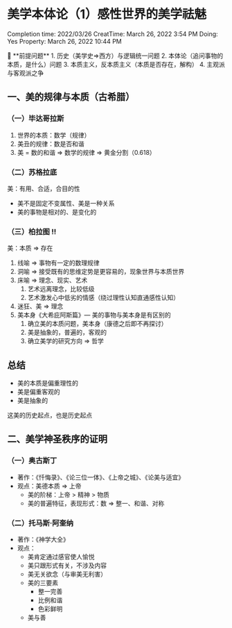 # 美学本体论（1）感性世界的美学祛魅

Completion time: 2022/03/26
CreatTime: March 26, 2022 3:54 PM
Doing: Yes
Property: March 26, 2022 10:44 PM

<aside>
📒 **前提问题**
1. 历史（美学史⇒西方）与逻辑统一问题
2. 本体论（追问事物的本质，是什么）问题
3. 本质主义，反本质主义（本质是否存在，解构）
4. 主观派与客观派之争

</aside>

## 一、美的规律与本质（古希腊）

### （一）毕达哥拉斯

1. 世界的本质：数学（规律）
2. 美丑的规律：数是否和谐
3. 美 = 数的和谐 ⇒ 数学的规律 ⇒ 黄金分割（0.618）

### （二）苏格拉底

美：有用、合适，合目的性

- 美不是固定不变属性、美是一种关系
- 美的事物是相对的、是变化的

### （三）柏拉图 ‼️

美：本质 ⇒ 存在

1. 线喻 ⇒ 事物有一定的数理规律
2. 洞喻 ⇒ 接受既有的思维定势是更容易的，现象世界与本质世界
3. 床喻 ⇒ 理念、现实、艺术
    1. 艺术远离理念，比较低级
    2. 艺术激发心中低劣的情感（绕过理性认知直通感性认知）
4. 迷狂、美 ⇒ 理念
5. 美本身《大希庇阿斯篇》— 美的事物与美本身是有区别的
    1. 确立美的本质问题，美本身（康德之后即不再探讨）
    2. 美是抽象的，普遍的，客观的
    3. 确立美学的研究方向 ⇒ 哲学

## 总结

- 美的本质是偏重理性的
- 美是偏重客观的
- 美是抽象的

这美的历史起点，也是历史起点
## 二、美学神圣秩序的证明

### （一）奥古斯丁

- 著作：《忏悔录》、《论三位一体》、《上帝之城》、《论美与适宜》
- 观点：美德本质 ⇒ 上帝
    - 美的阶梯：上帝 > 精神 > 物质
    - 美的普遍特征，表现形式：数 ⇒ 整一、和谐、对称

### （二）托马斯·阿奎纳

- 著作：《神学大全》
- 观点：
    - 美肯定通过感官使人愉悦
    - 美只跟形式有关，不涉及内容
    - 美无关欲念（与审美无利害）
    - 美的三要素
        - 整一完善
        - 比例和谐
        - 色彩鲜明
    - 美与善
